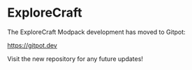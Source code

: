 # ExploreCraft
The ExploreCraft Modpack development has moved to Gitpot:

https://gitpot.dev

Visit the new repository for any future updates!
